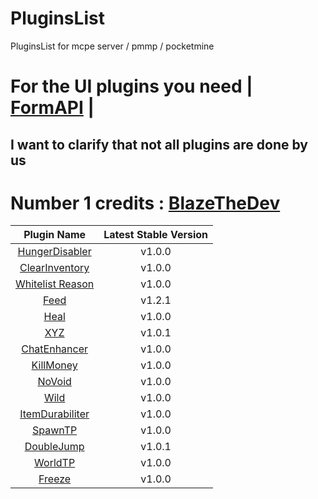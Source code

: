 
# PluginsList
PluginsList  for mcpe server / pmmp / pocketmine

# For the UI plugins you need | [FormAPI](https://github.com/jojoe77777/FormAPI) |
## I want to clarify that not all plugins are done by us
# Number 1 credits :  [BlazeTheDev](https://github.com/iiFlamiinBlaze)
| Plugin Name | Latest Stable Version |
| :---: | :---: |
| [HungerDisabler](https://github.com/iiFlamiinBlaze/OtherPlugins/tree/master/HungerDisabler) | v1.0.0 |
| [ClearInventory](https://github.com/iiFlamiinBlaze/OtherPlugins/tree/master/ClearInventory) | v1.0.0 |
| [Whitelist Reason](https://github.com/iiFlamiinBlaze/OtherPlugins/tree/master/WhitelistReason) | v1.0.0 |
| [Feed](https://github.com/iiFlamiinBlaze/OtherPlugins/tree/master/Feed) | v1.2.1 |
| [Heal](https://github.com/iiFlamiinBlaze/OtherPlugins/tree/master/Heal) | v1.0.0 |
| [XYZ](https://github.com/iiFlamiinBlaze/OtherPlugins/tree/master/XYZ) | v1.0.1 |
| [ChatEnhancer](https://github.com/iiFlamiinBlaze/OtherPlugins/tree/master/ChatEnhancer) | v1.0.0 |
| [KillMoney](https://github.com/iiFlamiinBlaze/OtherPlugins/tree/master/KillMoney) | v1.0.0 |
| [NoVoid](https://github.com/iiFlamiinBlaze/OtherPlugins/tree/master/NoVoid) | v1.0.0 |
| [Wild](https://github.com/iiFlamiinBlaze/OtherPlugins/tree/master/Wild) | v1.0.0 |
| [ItemDurabiliter](https://github.com/iiFlamiinBlaze/OtherPlugins/tree/master/ItemDurabiliter) | v1.0.0 |
| [SpawnTP](https://github.com/iiFlamiinBlaze/OtherPlugins/tree/master/SpawnTP) | v1.0.0 |
| [DoubleJump](https://github.com/iiFlamiinBlaze/OtherPlugins/tree/master/DoubleJump) | v1.0.1 |
| [WorldTP](https://github.com/iiFlamiinBlaze/OtherPlugins/tree/master/WorldTP) | v1.0.0 |
| [Freeze](https://github.com/iiFlamiinBlaze/OtherPlugins/tree/master/Freeze) | v1.0.0 |
